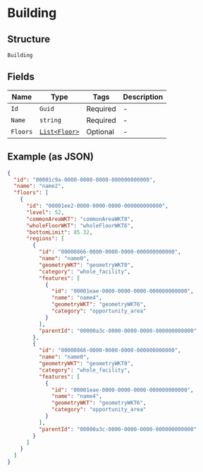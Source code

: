 
# Building

## Structure

`Building`

## Fields

| Name | Type | Tags | Description |
|  --- | --- | --- | --- |
| `Id` | `Guid` | Required | - |
| `Name` | `string` | Required | - |
| `Floors` | [`List<Floor>`](../../doc/models/floor.md) | Optional | - |

## Example (as JSON)

```json
{
  "id": "00001c9a-0000-0000-0000-000000000000",
  "name": "name2",
  "floors": [
    {
      "id": "00001ee2-0000-0000-0000-000000000000",
      "level": 52,
      "commonAreaWKT": "commonAreaWKT8",
      "wholeFloorWKT": "wholeFloorWKT6",
      "bottomLimit": 85.32,
      "regions": [
        {
          "id": "00000866-0000-0000-0000-000000000000",
          "name": "name0",
          "geometryWKT": "geometryWKT0",
          "category": "whole_facility",
          "features": [
            {
              "id": "00001eae-0000-0000-0000-000000000000",
              "name": "name4",
              "geometryWKT": "geometryWKT6",
              "category": "opportunity_area"
            }
          ],
          "parentId": "00000a3c-0000-0000-0000-000000000000"
        },
        {
          "id": "00000866-0000-0000-0000-000000000000",
          "name": "name0",
          "geometryWKT": "geometryWKT0",
          "category": "whole_facility",
          "features": [
            {
              "id": "00001eae-0000-0000-0000-000000000000",
              "name": "name4",
              "geometryWKT": "geometryWKT6",
              "category": "opportunity_area"
            }
          ],
          "parentId": "00000a3c-0000-0000-0000-000000000000"
        }
      ]
    }
  ]
}
```

